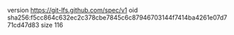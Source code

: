 version https://git-lfs.github.com/spec/v1
oid sha256:f5cc864c632ec2c378cbe7845c6c87946703144f7414ba4261e07d771cd47d83
size 116
